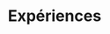 ---
widget: featurette # As of v5.8-dev, 'featurette' is renamed 'features'
headless: true  # This file represents a page section.

# Put Your Section Options Here (title, background, etc.) ...
title: Expériences
subtitle:
weight: 10 # The position of section on page

# Showcase personal skills or business features.
# Add/remove as many `feature` blocks below as you like.
# For available icons, see: https://wowchemy.com/docs/page-builder/#icons
feature:
  - icon: speakers
    icon_pack: fas
    name: Son spatialisé
    description: 80%
  - icon: microphone
    icon_pack: fas
    name: Enregistrements sonores
    description: 100%
  - icon: code
    icon_pack: fas
    name: Programmation audio
    description: 10%
---